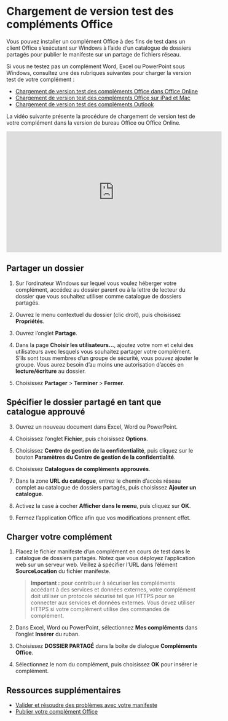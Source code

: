 
# <a name="sideload-office-add-ins-for-testing"></a>Chargement de version test des compléments Office

Vous pouvez installer un complément Office à des fins de test dans un client Office s’exécutant sur Windows à l’aide d’un catalogue de dossiers partagés pour publier le manifeste sur un partage de fichiers réseau. 

Si vous ne testez pas un complément Word, Excel ou PowerPoint sous Windows, consultez une des rubriques suivantes pour charger la version test de votre complément :

- [Chargement de version test des compléments Office dans Office Online](sideload-office-add-ins-for-testing.md)
- [Chargement de version test des compléments Office sur iPad et Mac](sideload-an-office-add-in-on-ipad-and-mac.md)
- [Chargement de version test des compléments Outlook](sideload-outlook-add-ins-for-testing.md)

La vidéo suivante présente la procédure de chargement de version test de votre complément dans la version de bureau Office ou Office Online.

<iframe width="560" height="315" src="https://www.youtube.com/embed/XXsAw2UUiQo" frameborder="0" allowfullscreen></iframe>


## <a name="share-a-folder"></a>Partager un dossier

1. Sur l’ordinateur Windows sur lequel vous voulez héberger votre complément, accédez au dossier parent ou à la lettre de lecteur du dossier que vous souhaitez utiliser comme catalogue de dossiers partagés.

2. Ouvrez le menu contextuel du dossier (clic droit), puis choisissez **Propriétés**.

3. Ouvrez l’onglet **Partage**.

4. Dans la page **Choisir les utilisateurs...**, ajoutez votre nom et celui des utilisateurs avec lesquels vous souhaitez partager votre complément. S’ils sont tous membres d’un groupe de sécurité, vous pouvez ajouter le groupe. Vous aurez besoin d’au moins une autorisation d’accès en **lecture/écriture** au dossier. 

5. Choisissez **Partager** > **Terminer** > **Fermer**.

## <a name="specify-the-shared-folder-as-a-trusted-catalog"></a>Spécifier le dossier partagé en tant que catalogue approuvé

      
3. Ouvrez un nouveau document dans Excel, Word ou PowerPoint.
    
4. Choisissez l’onglet **Fichier**, puis choisissez **Options**.
    
5. Choisissez **Centre de gestion de la confidentialité**, puis cliquez sur le bouton **Paramètres du Centre de gestion de la confidentialité**.
    
6. Choisissez **Catalogues de compléments approuvés**.
    
7. Dans la zone **URL du catalogue**, entrez le chemin d’accès réseau complet au catalogue de dossiers partagés, puis choisissez **Ajouter un catalogue**.
    
8. Activez la case à cocher **Afficher dans le menu**, puis cliquez sur **OK**.

9. Fermez l’application Office afin que vos modifications prennent effet.
    
## <a name="sideload-your-add-in"></a>Charger votre complément


1. Placez le fichier manifeste d’un complément en cours de test dans le catalogue de dossiers partagés. Notez que vous déployez l’application web sur un serveur web. Veillez à spécifier l’URL dans l’élément **SourceLocation** du fichier manifeste.

    >**Important :**  pour contribuer à sécuriser les compléments accédant à des services et données externes, votre complément doit utiliser un protocole sécurisé tel que HTTPS pour se connecter aux services et données externes. Vous devez utiliser HTTPS si votre complément utilise des commandes de complément.

2. Dans Excel, Word ou PowerPoint, sélectionnez **Mes compléments** dans l’onglet **Insérer** du ruban.

3. Choisissez **DOSSIER PARTAGÉ** dans la boîte de dialogue **Compléments Office**.

4. Sélectionnez le nom du complément, puis choisissez **OK** pour insérer le complément.


## <a name="additional-resources"></a>Ressources supplémentaires

- [Valider et résoudre des problèmes avec votre manifeste](troubleshoot-manifest.md)
- [Publier votre complément Office](../publish/publish.md)
    
